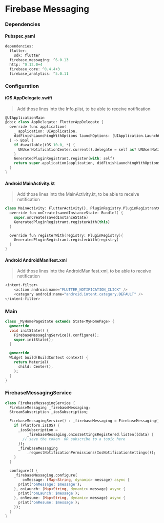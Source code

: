 # Firebase Messaging
<!-- <p align="center">
<img src="https://github.com/ThiagoEvoa/flutter_examples/blob/master/images/firebasemessaging.gif" height="649" width="300">
</p> -->

### Dependencies

#### Pubspec.yaml
```dart
dependencies:
  flutter:
    sdk: flutter
  firebase_messaging: ^6.0.13
  http: ^0.12.0+4
  firebase_core: ^0.4.4+3
  firebase_analytics: ^5.0.11
```

### Configuration

#### iOS AppDelegate.swift
> Add those lines into the Info.plist, to be able to receive notification

```dart
@UIApplicationMain
@objc class AppDelegate: FlutterAppDelegate {
  override func application(
    _ application: UIApplication,
    didFinishLaunchingWithOptions launchOptions: [UIApplication.LaunchOptionsKey: Any]?
  ) -> Bool {
    if #available(iOS 10.0, *) {
      UNUserNotificationCenter.current().delegate = self as? UNUserNotificationCenterDelegate
    }
    GeneratedPluginRegistrant.register(with: self)
    return super.application(application, didFinishLaunchingWithOptions: launchOptions)
  }
}
```

#### Android MainActivity.kt
> Add those lines into the MainActivity.kt, to be able to receive notification

```dart
class MainActivity: FlutterActivity(), PluginRegistry.PluginRegistrantCallback{
  override fun onCreate(savedInstanceState: Bundle?) {
    super.onCreate(savedInstanceState)
    GeneratedPluginRegistrant.registerWith(this)
  }

  override fun registerWith(registry: PluginRegistry){
    GeneratedPluginRegistrant.registerWith(registry)
  }
}
```

#### Android AndroidManifest.xml
> Add those lines into the AndroidManifest.xml, to be able to receive notification

```dart
<intent-filter>
    <action android:name="FLUTTER_NOTIFICATION_CLICK" />
    <category android:name="android.intent.category.DEFAULT" />
</intent-filter>
```

### Main
```dart
class _MyHomePageState extends State<MyHomePage> {
  @override
  void initState() {
    FirebaseMessagingService().configure();
    super.initState();
  }

  @override
  Widget build(BuildContext context) {
    return Material(
      child: Center(),
    );
  }
}
```

### FirebaseMessagingService
```dart
class FirebaseMessagingService {
  FirebaseMessaging _firebaseMessaging;
  StreamSubscription _iosSubscription;

  FirebaseMessagingService() : _firebaseMessaging = FirebaseMessaging() {
    if (Platform.isIOS) {
      _iosSubscription =
          _firebaseMessaging.onIosSettingsRegistered.listen((data) {
        // save the token  OR subscribe to a topic here
      });
      _firebaseMessaging
          .requestNotificationPermissions(IosNotificationSettings());
    }
  }

  configure() {
    _firebaseMessaging.configure(
        onMessage: (Map<String, dynamic> message) async {
      print('onMessage: $message');
    }, onLaunch: (Map<String, dynamic> message) async {
      print('onLaunch: $message');
    }, onResume: (Map<String, dynamic> message) async {
      print('onResume: $message');
    });
  }
}
```
